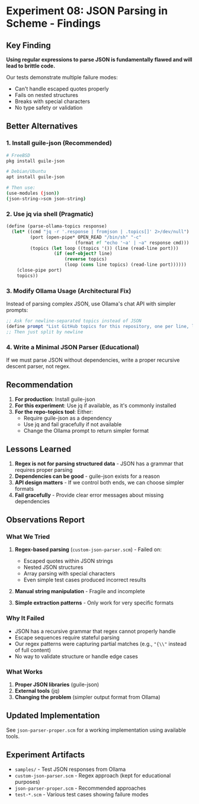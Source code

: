 # Experiment 08: JSON Parsing in Scheme - Findings

## Key Finding
**Using regular expressions to parse JSON is fundamentally flawed and will lead to brittle code.**

Our tests demonstrate multiple failure modes:
- Can't handle escaped quotes properly
- Fails on nested structures
- Breaks with special characters
- No type safety or validation

## Better Alternatives

### 1. Install guile-json (Recommended)
```bash
# FreeBSD
pkg install guile-json

# Debian/Ubuntu
apt install guile-json

# Then use:
(use-modules (json))
(json-string->scm json-string)
```

### 2. Use jq via shell (Pragmatic)
```scheme
(define (parse-ollama-topics response)
  (let* ((cmd "jq -r '.response | fromjson | .topics[]' 2>/dev/null")
         (port (open-pipe* OPEN_READ "/bin/sh" "-c" 
                          (format #f "echo '~a' | ~a" response cmd)))
         (topics (let loop ((topics '()) (line (read-line port)))
                  (if (eof-object? line)
                      (reverse topics)
                      (loop (cons line topics) (read-line port))))))
    (close-pipe port)
    topics))
```

### 3. Modify Ollama Usage (Architectural Fix)
Instead of parsing complex JSON, use Ollama's chat API with simpler prompts:
```scheme
;; Ask for newline-separated topics instead of JSON
(define prompt "List GitHub topics for this repository, one per line, lowercase with hyphens:")
;; Then just split by newline
```

### 4. Write a Minimal JSON Parser (Educational)
If we must parse JSON without dependencies, write a proper recursive descent parser, not regex.

## Recommendation

1. **For production**: Install guile-json
2. **For this experiment**: Use jq if available, as it's commonly installed
3. **For the repo-topics tool**: Either:
   - Require guile-json as a dependency
   - Use jq and fail gracefully if not available
   - Change the Ollama prompt to return simpler format

## Lessons Learned

1. **Regex is not for parsing structured data** - JSON has a grammar that requires proper parsing
2. **Dependencies can be good** - guile-json exists for a reason
3. **API design matters** - If we control both ends, we can choose simpler formats
4. **Fail gracefully** - Provide clear error messages about missing dependencies

## Observations Report

### What We Tried
1. **Regex-based parsing** (`custom-json-parser.scm`) - Failed on:
   - Escaped quotes within JSON strings
   - Nested JSON structures
   - Array parsing with special characters
   - Even simple test cases produced incorrect results

2. **Manual string manipulation** - Fragile and incomplete

3. **Simple extraction patterns** - Only work for very specific formats

### Why It Failed
- JSON has a recursive grammar that regex cannot properly handle
- Escape sequences require stateful parsing
- Our regex patterns were capturing partial matches (e.g., `"{\\"` instead of full content)
- No way to validate structure or handle edge cases

### What Works
1. **Proper JSON libraries** (guile-json)
2. **External tools** (jq)
3. **Changing the problem** (simpler output format from Ollama)

## Updated Implementation

See `json-parser-proper.scm` for a working implementation using available tools.

## Experiment Artifacts
- `samples/` - Test JSON responses from Ollama
- `custom-json-parser.scm` - Regex approach (kept for educational purposes)
- `json-parser-proper.scm` - Recommended approaches
- `test-*.scm` - Various test cases showing failure modes